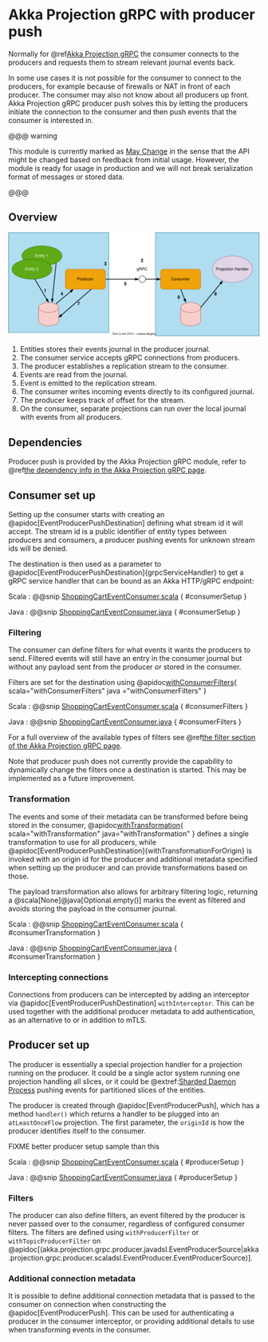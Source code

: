 # Akka Projection gRPC with producer push

Normally for @ref[Akka Projection gRPC](grpc.md) the consumer connects to the producers and requests them to stream relevant journal
events back.

In some use cases it is not possible for the consumer to connect to the producers, for example because of firewalls or
NAT in front of each producer. The consumer may also not know about all producers up front. 
Akka Projection gRPC producer push solves this by letting the producers initiate the connection to the consumer and then
push events that the consumer is interested in.

@@@ warning

This module is currently marked as [May Change](https://doc.akka.io/docs/akka/current/common/may-change.html)
in the sense that the API might be changed based on feedback from initial usage.
However, the module is ready for usage in production and we will not break serialization format of
messages or stored data.

@@@

## Overview

![overview.png](images/reverse-grpc.svg)

1. Entities stores their events journal in the producer journal.
1. The consumer service accepts gRPC connections from producers.
1. The producer establishes a replication stream to the consumer.
1. Events are read from the journal.
1. Event is emitted to the replication stream.
1. The consumer writes incoming events directly to its configured journal.
1. The producer keeps track of offset for the stream.
1. On the consumer, separate projections can run over the local journal with events from all producers.


## Dependencies

Producer push is provided by the Akka Projection gRPC module, refer to @ref[the dependency info in the Akka Projection gRPC page](grpc.md#dependencies).

## Consumer set up

Setting up the consumer starts with creating an @apidoc[EventProducerPushDestination] defining what stream id it will accept.
The stream id is a public identifier of entity types between producers and consumers, a producer pushing events for unknown
stream ids will be denied.

The destination is then used as a parameter to @apidoc[EventProducerPushDestination]{grpcServiceHandler} to get a gRPC service 
handler that can be bound as an Akka HTTP/gRPC endpoint:

Scala
:  @@snip [ShoppingCartEventConsumer.scala](/akka-projection-grpc-tests/src/it/scala/akka/projection/grpc/producer/EventProducerPushSpec.scala) { #consumerSetup }

Java
:  @@snip [ShoppingCartEventConsumer.java](/akka-projection-grpc-tests/src/test/java/akka/projection/grpc/consumer/javadsl/EventProducerPushDestinationCompileTest.java) { #consumerSetup }


### Filtering

The consumer can define filters for what events it wants the producers to send. Filtered events will still have an entry
in the consumer journal but without any payload sent from the producer or stored in the consumer.

Filters are set for the destination using @apidoc[withConsumerFilters](EventProducerPushDestination){ scala="withConsumerFilters" java ="withConsumerFilters" }

Scala
:  @@snip [ShoppingCartEventConsumer.scala](/akka-projection-grpc-tests/src/it/scala/akka/projection/grpc/producer/EventProducerPushSpec.scala) { #consumerFilters }

Java
:  @@snip [ShoppingCartEventConsumer.java](/akka-projection-grpc-tests/src/test/java/akka/projection/grpc/consumer/javadsl/EventProducerPushDestinationCompileTest.java) { #consumerFilters }

For a full overview of the available types of filters see @ref[the filter section of the Akka Projection gRPC page](grpc.md#filters).

Note that producer push does not currently provide the capability to dynamically change the filters once a destination is started.
This may be implemented as a future improvement.

### Transformation

The events and some of their metadata can be transformed before being stored in the consumer, @apidoc[withTransformation](EventProducerPushDestination){ scala="withTransformation" java="withTransformation" }
defines a single transformation to use for all producers, while @apidoc[EventProducerPushDestination]{withTransformationForOrigin} 
is invoked with an origin id for the producer and additional metadata specified when setting up the producer and can provide
transformations based on those.

The payload transformation also allows for arbitrary filtering logic, returning a @scala[None]@java[Optional.empty()] marks
the event as filtered and avoids storing the payload in the consumer journal.

Scala
:  @@snip [ShoppingCartEventConsumer.scala](/akka-projection-grpc-tests/src/it/scala/akka/projection/grpc/producer/EventProducerPushSpec.scala) { #consumerTransformation }

Java
:  @@snip [ShoppingCartEventConsumer.java](/akka-projection-grpc-tests/src/test/java/akka/projection/grpc/consumer/javadsl/EventProducerPushDestinationCompileTest.java) { #consumerTransformation }


### Intercepting connections

Connections from producers can be intercepted by adding an interceptor via @apidoc[EventProducerPushDestination] `withInterceptor`.
This can be used together with the additional producer metadata to add authentication, as an alternative to or in addition to mTLS.

## Producer set up

The producer is essentially a special projection handler for a projection running on the producer. It could be a single actor system
running one projection handling all slices, or it could be @extref:[Sharded Daemon Process](akka:typed/cluster-sharded-daemon-process.md)
pushing events for partitioned slices of the entities.

The producer is created through @apidoc[EventProducerPush], which has a method `handler()` which returns a handler to be plugged into 
an `atLeastOnceFlow` projection. The first parameter, the `originId` is how the producer identifies itself to the consumer.

FIXME better producer setup sample than this

Scala
:  @@snip [ShoppingCartEventConsumer.scala](/akka-projection-grpc-tests/src/it/scala/akka/projection/grpc/producer/EventProducerPushSpec.scala) { #producerSetup }

Java
:  @@snip [ShoppingCartEventConsumer.java](/akka-projection-grpc-tests/src/test/java/akka/projection/grpc/producer/javadsl/EventProducerPushCompileTest.java) { #producerSetup }


### Filters

The producer can also define filters, an event filtered by the producer is never passed over to the consumer, regardless
of configured consumer filters. The filters are defined using `withProducerFilter` or `withTopicProducerFilter` on @apidoc[(akka.projection.grpc.producer.javadsl.EventProducerSource|akka.projection.grpc.producer.scaladsl.EventProducer.EventProducerSource)]. 


### Additional connection metadata

It is possible to define additional connection metadata that is passed to the consumer on connection when constructing the
@apidoc[EventProducerPush]. This can be used for authenticating a producer in the consumer interceptor, or providing 
additional details to use when transforming events in the consumer.